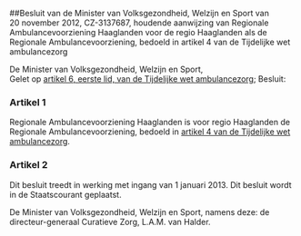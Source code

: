 <meta http-equiv='Content-Type' content='text/html; charset=utf-8' />

##Besluit van de Minister van Volksgezondheid, Welzijn en Sport van 20 november 2012, CZ-3137687, houdende aanwijzing van Regionale Ambulancevoorziening Haaglanden voor de regio Haaglanden als de Regionale Ambulancevoorziening, bedoeld in artikel 4 van de Tijdelijke wet ambulancezorg

De Minister van Volksgezondheid, Welzijn en Sport,  
Gelet op [artikel 6, eerste lid, van de Tijdelijke wet ambulancezorg](../../../../../../../../../../wet/tijdelijke/wet/ambulancezorg/BWBR0031557/README.md);
Besluit:    

### Artikel  1  

Regionale Ambulancevoorziening Haaglanden is voor regio Haaglanden de Regionale Ambulancevoorziening, bedoeld in [artikel 4 van de Tijdelijke wet ambulancezorg](../../../../../../../../../../wet/tijdelijke/wet/ambulancezorg/BWBR0031557/README.md). 

### Artikel  2  

Dit besluit treedt in werking met ingang van 1 januari 2013. 
Dit besluit wordt in de Staatscourant geplaatst.  

De 
Minister van Volksgezondheid, Welzijn en Sport, namens deze: 
de directeur-generaal Curatieve Zorg, 
L.A.M. van Halder.     
